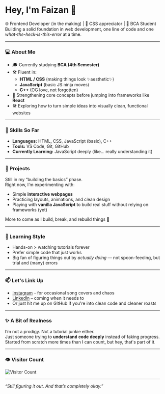 # Hey, I'm Faizan 👋

🌐 Frontend Developer (in the making) | 🎨 CSS appreciator | 🧠 BCA Student  
Building a solid foundation in web development, one line of code and one *what-the-heck-is-this-error* at a time.

---

### 💻 About Me

- 🎓 Currently studying **BCA (4th Semester)**  
- 🛠 Fluent in:  
  - **HTML / CSS** (making things look ✨aesthetic✨)  
  - **JavaScript** (basic JS ninja moves)  
  - **C++** (OG love, not forgotten)  
- 🧩 Strengthening core concepts before jumping into frameworks like **React**  
- 🛠️ Exploring how to turn simple ideas into visually clean, functional websites

---

### 🔧 Skills So Far

- **Languages:** HTML, CSS, JavaScript (basic), C++  
- **Tools:** VS Code, Git, GitHub  
- **Currently Learning:** JavaScript deeply (like… really understanding it)

---

### 🧪 Projects

Still in my “building the basics” phase.  
Right now, I’m experimenting with:

- Simple **interactive webpages**
- Practicing layouts, animations, and clean design  
- Playing with **vanilla JavaScript** to build real stuff without relying on frameworks (yet)

More to come as I build, break, and rebuild things 🚧

---

### 🧠 Learning Style

- Hands-on > watching tutorials forever  
- Prefer simple code that just works  
- Big fan of figuring things out by *actually doing* — not spoon-feeding, but trial and (many) errors

---

### 📫 Let's Link Up

- [Instagram](https://www.instagram.com/oyee_faizan/) – for occasional song covers and chaos  
- [LinkedIn](www.linkedin.com/in/faiz4n) – coming when it needs to  
- Or just hit me up on GitHub if you're into clean code and cleaner roasts

---

### ✨ A Bit of Realness

I’m not a prodigy. Not a tutorial junkie either.  
Just someone trying to **understand code deeply** instead of faking progress.  
Started from scratch more times than I can count, but hey, that's part of it.

---

### 👁 Visitor Count

![Visitor Count](https://komarev.com/ghpvc/?username=faizan-the-dev&color=blue)

---

*“Still figuring it out. And that’s completely okay.”*

